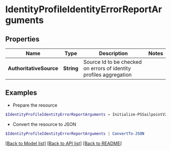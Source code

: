 # IdentityProfileIdentityErrorReportArguments
## Properties

Name | Type | Description | Notes
------------ | ------------- | ------------- | -------------
**AuthoritativeSource** | **String** | Source Id to be checked on errors of identity profiles aggregation | 

## Examples

- Prepare the resource
```powershell
$IdentityProfileIdentityErrorReportArguments = Initialize-PSSailpointV2024IdentityProfileIdentityErrorReportArguments  -AuthoritativeSource 1234sourceId5678902
```

- Convert the resource to JSON
```powershell
$IdentityProfileIdentityErrorReportArguments | ConvertTo-JSON
```

[[Back to Model list]](../README.md#documentation-for-models) [[Back to API list]](../README.md#documentation-for-api-endpoints) [[Back to README]](../README.md)

